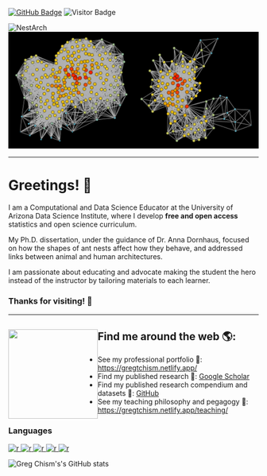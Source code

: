 [![GitHub Badge](https://img.shields.io/github/followers/Gchism94?style=social)](https://github.com/Gchism94?tab=followers)
![Visitor Badge](https://visitor-badge.laobi.icu/badge?page_id=Gchism94.Gchism94)

![NestArch](https://github.com/Gchism94/Nest_Arch_ColonyOrganization/blob/main/Figures/NestArchFig.png)
![Network](https://github.com/Gchism94/Nest_Arch_ColonyOrganization/blob/7814921f7ffe20ef07ec0a5557c57bed1e905fd0/Figures/Network.jpg)

***

# Greetings! 👋

I am a Computational and Data Science Educator at the University of Arizona Data Science Institute, where I develop **free and open access** statistics and open science curriculum.  

My Ph.D. dissertation, under the guidance of Dr. Anna Dornhaus, focused on how the shapes of ant nests affect how they behave, and addressed links between animal and human architectures. 

I am passionate about educating and advocate making the student the hero instead of the instructor by tailoring materials to each learner. 

### Thanks for visiting! 🤘

***

## Find me around the web 🌎: <a href="https://github.com/Gchism94"><img align="left" width="180" height="180" src="https://user-images.githubusercontent.com/6677629/89195331-a045af00-d576-11ea-96a1-f185f2821df6.png"></a>
- See my professional portfolio 💼: https://gregtchism.netlify.app/  
- Find my published research 📄: [Google Scholar](https://scholar.google.com/citations?user=ZVyMRmUAAAAJ&hl=en&oi=ao)
- Find my published research compendium and datasets 📜: [GitHub](https://github.com/Gchism94/Research-compendiums-list/blob/main/README.md)
- See my teaching philosophy and pegagogy 📝: https://gregtchism.netlify.app/teaching/

<h3 align="left">Languages</h3>
<p align="left"> <a href="https://www.rstudio.com" target="_blank"> <img src="https://cdn.jsdelivr.net/gh/devicons/devicon/icons/r/r-original.svg" alt="r" width="40" height="40"/> </a>
<a href="https://www.python.org/" target="_blank"> <img src="https://cdn.jsdelivr.net/gh/devicons/devicon/icons/python/python-original.svg" alt="r" width="40" height="40"/> </a>
<a href="https://developer.mozilla.org/en-US/docs/Glossary/HTML5" target="_blank"> <img src="https://cdn.jsdelivr.net/gh/devicons/devicon/icons/html5/html5-original.svg" alt="r" width="40" height="40"/> </a> 
<a href="https://developer.mozilla.org/en-US/docs/Web/CSS" target="_blank"> <img src="https://cdn.jsdelivr.net/gh/devicons/devicon/icons/css3/css3-plain-wordmark.svg" alt="r" width="40" height="40"/> </a>
<a href="https://www.docker.com" target="_blank"> <img src="https://cdn.jsdelivr.net/gh/devicons/devicon/icons/docker/docker-plain-wordmark.svg" alt="r" width="40" height="40"/> </a>

![Greg Chism's's GitHub stats](https://github-readme-stats.vercel.app/api?username=Gchism94&show_icons=true&theme=dark&count_private=true)
